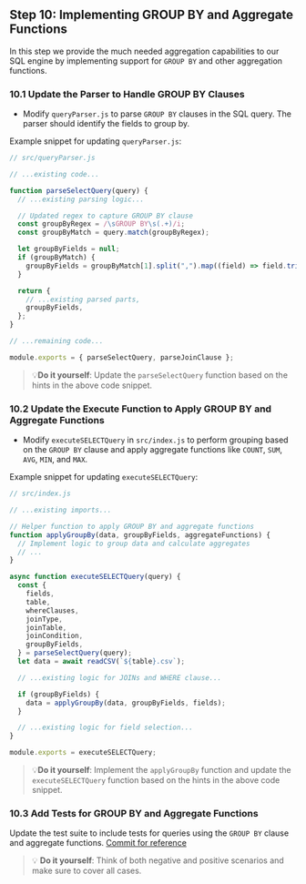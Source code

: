 ## Step 10: Implementing GROUP BY and Aggregate Functions

In this step we provide the much needed aggregation capabilities to our SQL engine by implementing support for `GROUP BY` and other aggregation functions.

### 10.1 Update the Parser to Handle GROUP BY Clauses

- Modify `queryParser.js` to parse `GROUP BY` clauses in the SQL query. The parser should identify the fields to group by.

Example snippet for updating `queryParser.js`:

```javascript
// src/queryParser.js

// ...existing code...

function parseSelectQuery(query) {
  // ...existing parsing logic...

  // Updated regex to capture GROUP BY clause
  const groupByRegex = /\sGROUP BY\s(.+)/i;
  const groupByMatch = query.match(groupByRegex);

  let groupByFields = null;
  if (groupByMatch) {
    groupByFields = groupByMatch[1].split(",").map((field) => field.trim());
  }

  return {
    // ...existing parsed parts,
    groupByFields,
  };
}

// ...remaining code...

module.exports = { parseSelectQuery, parseJoinClause };
```

> 💡**Do it yourself**: Update the `parseSelectQuery` function based on the hints in the above code snippet.

### 10.2 Update the Execute Function to Apply GROUP BY and Aggregate Functions

- Modify `executeSELECTQuery` in `src/index.js` to perform grouping based on the `GROUP BY` clause and apply aggregate functions like `COUNT`, `SUM`, `AVG`, `MIN`, and `MAX`.

Example snippet for updating `executeSELECTQuery`:

```javascript
// src/index.js

// ...existing imports...

// Helper function to apply GROUP BY and aggregate functions
function applyGroupBy(data, groupByFields, aggregateFunctions) {
  // Implement logic to group data and calculate aggregates
  // ...
}

async function executeSELECTQuery(query) {
  const {
    fields,
    table,
    whereClauses,
    joinType,
    joinTable,
    joinCondition,
    groupByFields,
  } = parseSelectQuery(query);
  let data = await readCSV(`${table}.csv`);

  // ...existing logic for JOINs and WHERE clause...

  if (groupByFields) {
    data = applyGroupBy(data, groupByFields, fields);
  }

  // ...existing logic for field selection...
}

module.exports = executeSELECTQuery;
```

> 💡**Do it yourself**: Implement the `applyGroupBy` function and update the `executeSELECTQuery` function based on the hints in the above code snippet.

### 10.3 Add Tests for GROUP BY and Aggregate Functions

Update the test suite to include tests for queries using the `GROUP BY` clause and aggregate functions. [Commit for reference](https://github.com/ChakshuGautam/stylusdb-sql/commit/2df5a81650ce1f3846ec8e0b605aa2e7371dcf79)

> 💡 **Do it yourself**: Think of both negative and positive scenarios and make sure to cover all cases.
